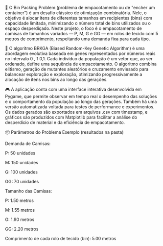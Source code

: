 🧩 O Bin Packing Problem (problema de empacotamento ou de "encher um container") é um desafio clássico de otimização combinatória. Nele, o objetivo é alocar itens de diferentes tamanhos em recipientes (bins) com capacidade limitada, minimizando o número total de bins utilizados ou o espaço desperdiçado. Neste projeto, o foco é o empacotamento de camisas de tamanhos variados — P, M, G e GG — em rolos de tecido com 5 metros de comprimento, respeitando uma demanda fixa para cada tipo.

🧬 O algoritmo BRKGA (Biased Random-Key Genetic Algorithm) é uma abordagem evolutiva baseada em genes representados por números reais no intervalo 
0
,
1
0,1. Cada indivíduo da população é um vetor que, ao ser ordenado, define uma sequência de empacotamento. O algoritmo combina elitismo, geração de mutantes aleatórios e cruzamento enviesado para balancear exploração e exploração, otimizando progressivamente a alocação de itens nos bins ao longo das gerações.

🎮 A aplicação conta com uma interface interativa desenvolvida em Pygame, que permite observar em tempo real o desempenho das soluções e o comportamento da população ao longo das gerações. Também há uma versão automatizada voltada para testes de performance e experimentos. Os dados gerados são exportados em arquivos .csv com timestamp, e gráficos são produzidos com Matplotlib para facilitar a análise do desperdício de material e da eficiência de empacotamento.

📦 Parâmetros do Problema Exemplo (resultados na pasta)

Demanda de Camisas:

P: 50 unidades

M: 150 unidades

G: 100 unidades

GG: 70 unidades

Tamanho das Camisas:

P: 1.50 metros

M: 1.55 metros

G: 1.90 metros

GG: 2.20 metros

Comprimento de cada rolo de tecido (bin): 5.00 metros
